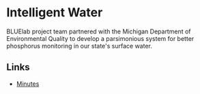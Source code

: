 # Intelligent Water
BLUElab project team partnered with the Michigan Department of Environmental Quality to develop a parsimonious system for better phosphorus monitoring in our state's surface water.

## Links
- [Minutes](../tree/master/minutes)
